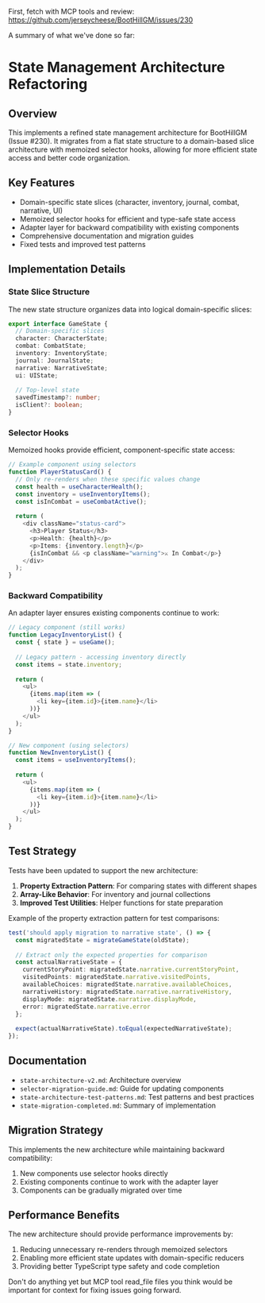 First, fetch with MCP tools and review: https://github.com/jerseycheese/BootHillGM/issues/230

A summary of what we've done so far:

# State Management Architecture Refactoring

## Overview

This implements a refined state management architecture for BootHillGM (Issue #230). It migrates from a flat state structure to a domain-based slice architecture with memoized selector hooks, allowing for more efficient state access and better code organization.

## Key Features

- Domain-specific state slices (character, inventory, journal, combat, narrative, UI)
- Memoized selector hooks for efficient and type-safe state access
- Adapter layer for backward compatibility with existing components
- Comprehensive documentation and migration guides
- Fixed tests and improved test patterns

## Implementation Details

### State Slice Structure

The new state structure organizes data into logical domain-specific slices:

```typescript
export interface GameState {
  // Domain-specific slices
  character: CharacterState;
  combat: CombatState;
  inventory: InventoryState;
  journal: JournalState;
  narrative: NarrativeState;
  ui: UIState;
  
  // Top-level state
  savedTimestamp?: number;
  isClient?: boolean;
}
```

### Selector Hooks

Memoized hooks provide efficient, component-specific state access:

```typescript
// Example component using selectors
function PlayerStatusCard() {
  // Only re-renders when these specific values change
  const health = useCharacterHealth();
  const inventory = useInventoryItems();
  const isInCombat = useCombatActive();
  
  return (
    <div className="status-card">
      <h3>Player Status</h3>
      <p>Health: {health}</p>
      <p>Items: {inventory.length}</p>
      {isInCombat && <p className="warning">⚔️ In Combat</p>}
    </div>
  );
}
```

### Backward Compatibility

An adapter layer ensures existing components continue to work:

```typescript
// Legacy component (still works)
function LegacyInventoryList() {
  const { state } = useGame();
  
  // Legacy pattern - accessing inventory directly
  const items = state.inventory;
  
  return (
    <ul>
      {items.map(item => (
        <li key={item.id}>{item.name}</li>
      ))}
    </ul>
  );
}

// New component (using selectors)
function NewInventoryList() {
  const items = useInventoryItems();
  
  return (
    <ul>
      {items.map(item => (
        <li key={item.id}>{item.name}</li>
      ))}
    </ul>
  );
}
```

## Test Strategy

Tests have been updated to support the new architecture:

1. **Property Extraction Pattern**: For comparing states with different shapes
2. **Array-Like Behavior**: For inventory and journal collections
3. **Improved Test Utilities**: Helper functions for state preparation

Example of the property extraction pattern for test comparisons:

```typescript
test('should apply migration to narrative state', () => {
  const migratedState = migrateGameState(oldState);
  
  // Extract only the expected properties for comparison
  const actualNarrativeState = {
    currentStoryPoint: migratedState.narrative.currentStoryPoint,
    visitedPoints: migratedState.narrative.visitedPoints,
    availableChoices: migratedState.narrative.availableChoices,
    narrativeHistory: migratedState.narrative.narrativeHistory,
    displayMode: migratedState.narrative.displayMode,
    error: migratedState.narrative.error
  };
  
  expect(actualNarrativeState).toEqual(expectedNarrativeState);
});
```

## Documentation

- `state-architecture-v2.md`: Architecture overview
- `selector-migration-guide.md`: Guide for updating components
- `state-architecture-test-patterns.md`: Test patterns and best practices
- `state-migration-completed.md`: Summary of implementation

## Migration Strategy

This implements the new architecture while maintaining backward compatibility:

1. New components use selector hooks directly
2. Existing components continue to work with the adapter layer
3. Components can be gradually migrated over time

## Performance Benefits

The new architecture should provide performance improvements by:

1. Reducing unnecessary re-renders through memoized selectors
2. Enabling more efficient state updates with domain-specific reducers
3. Providing better TypeScript type safety and code completion

Don't do anything yet but MCP tool read_file files you think would be important for context for fixing issues going forward.